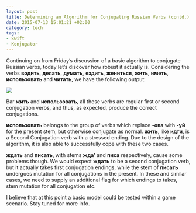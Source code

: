 ```yaml
---
layout: post
title: Determining an Algorithm for Conjugating Russian Verbs (contd.)
date: 2015-07-13 15:01:21 +02:00
category: tech
tags:
- Swift
- Konjugator
---
```

Continuing on from Friday’s discussion of a basic algorithm to conjugate Russian verbs, today let’s discover how robust it actually is. Considering the verbs **водить**, **делать**, **думать**, **ездить**, **жениться**, **жить**, **иметь**, **использовать** and **читать**, we have the following output:

![]({{site.baseurl}}/assets/images/posts/2015/15-07-13/01.png)

Bar **жить** and **использовать**, all these verbs are regular first or second conjugation verbs, and thus, as expected, produce the correct conjugations.

**использовать** belongs to the group of verbs which replace **-ова** with **-уй** for the present stem, but otherwise conjugate as normal. **жить**, like **идти**, is a Second Conjugation verb with a stressed ending. Due to the design of the algorithm, it is also able to successfully cope with these two cases.

**ждать** and **писать**, with stems **жда’** and **писа** respectively, cause some problems though. We would expect **ждать** to be a second conjugation verb, but it actually takes first conjugation endings, while the stem of **писать** undergoes mutation for all conjugations in the present. In these and similar cases, we need to supply an additional flag for which endings to takes, stem mutation for all conjugation etc.

I believe that at this point a basic model could be tested within a game scenario. Stay tuned for more info.

